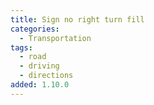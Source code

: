 ```yaml
---
title: Sign no right turn fill
categories:
  - Transportation
tags:
  - road
  - driving
  - directions
added: 1.10.0
---
```

